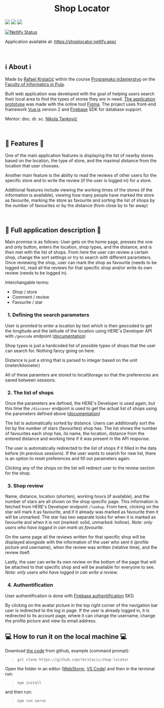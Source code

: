 <h1 align="center"><b>Shop Locator</b></h1>

[![](https://img.shields.io/badge/Vue.js-35495E?style=for-the-badge&logo=vuedotjs&logoColor=4FC08D)](https://vuejs.org/)
[![](https://img.shields.io/badge/firebase-ffca28?style=for-the-badge&logo=firebase&logoColor=black)](https://firebase.google.com/)
[![](https://img.shields.io/badge/Netlify-00C7B7?style=for-the-badge&logo=netlify&logoColor=white)](https://www.netlify.com/)

[![Netlify Status](https://api.netlify.com/api/v1/badges/eaf76f95-7ac3-4892-90cb-92bd01837650/deploy-status)](https://app.netlify.com/sites/shoplocator/deploys)

Application available at: https://shoplocator.netlify.app/

<br />

## **:information_source: About :information_source:**

Made by [Rafael Krstačić](https://github.com/rkrstacic)
within the course [Programsko inženjerstvo](https://ntankovic.unipu.hr/pi)
on the [Faculty of Informatics in Pula](https://fipu.unipu.hr/).

Built web application was developed with the goal of helping users search their local area to find the types of stores they are in need. [The application prototype](https://www.figma.com/proto/LjWwSORg8MISYlqTDHetpx/Store-locator?node-id=18%3A11259&starting-point-node-id=18%3A11259) was made with the online tool [Figma](https://www.figma.com/). The project uses front-end framework [Vue.js](https://vuejs.org/) version 2 and [Firebase](https://firebase.google.com/) SDK for database support.

Mentor: doc. dr. sc. [Nikola Tanković](https://ntankovic.unipu.hr)

<br />

## **:scroll: Features :scroll:**

One of the main application features is displaying the list of nearby stores based on the location, the type of store, and the maximal distance from the location that user chooses.

Another main feature is the ability to read the reviews of other users for the specific store and to write the review (if the user is logged in) for a store.

Additional features include viewing the working times of the stores (if the information is available), viewing how many people have marked the store as favourite, marking the store as favourite and sorting the list of shops by the number of favourites or by the distance (from close by to far away)

<br />

## **:book: Full application description :book:**

Main promise is as follows: User gets on the home page, presses the one and only button, enters the location, shop types, and the distance, and is then met with the list of shops. From here the user can review a certain shop, change the sort settings or try to search with different parameters. Once reviewing the shop, user can mark the shop as favourite (needs to be logged in), read all the reviews for that specific shop and/or write its own review (needs to be logged in).

Interchangable terms:

-   Shop / store
-   Comment / review
-   Favourite / star

### &nbsp; 1. Defining the search parameters

User is promted to enter a location by text which is then geocoded to get the longitude and the latitude of the location using HERE's Developer API with `/geocode` endpoint ([documentation](https://developer.here.com/documentation/geocoding-search-api/dev_guide/topics/endpoint-geocode-brief.html))

Shop types is just a hardcoded list of possible types of shops that the user can search for. Nothing fancy going on here.

Distance is just a string that is parsed to integer based on the unit (meter/kilometer)

All of these paramters are stored to localStorage so that the preferences are saved between sessions.

### &nbsp; 2. The list of shops

Once the parameters are defined, the HERE's Developer is used again, but this time the `/discover` endpoint is used to get the actual list of shops using the parameters defined above ([documentation](https://developer.here.com/documentation/geocoding-search-api/dev_guide/topics-api/code-discover-category.html))

The list is automatically sorted by distance. Users can additionally sort the list by the number of stars (favourites) shop has. The list shows the number of favourites each shop has, its name, the location, distance from the entered distance and working time if it was present in the API response.

The user is automatically redirected to the list of shops if it filled in the data before (in previous sessions). If the user wants to search for new list, there is an option to reset preferences and fill out parameters again.

Clicking any of the shops on the list will redirect user to the review section for the shop.

### &nbsp; 3. Shop review

Name, distance, location (shorten), working hours (if available), and the number of stars are all shown on the shop specific page. This information is fetched from HERE's Developer endpoint `/lookup`. From here, clicking on the star will mark it as favourite, and if it already was marked as favourite then it will be unmarked. The star has two separate looks for when it is marked as favourite and when it is not (marked: solid, unmarked: hollow). _Note: only users who have logged in can mark as favourite._

On the same page all the reviews written for that specific shop will be displayed alongside with the information of the user who sent it (profile picture and username), when the review was written (relative time), and the review itself.

Lastly, the user can write its own review on the bottom of the page that will be attached to that specific shop and will be available for everyone to see. _Note: only users who have logged in can write a review._

### &nbsp; 4. Authentification

User authentification is done with [Firebase authentification]() SKD.

By clicking on the avatar picture in the top right corner of the navigation bar user is redirected to the log in page. If the user is already logged in, it is redirected to its account page, where it can change the username, change the profile picture and view its email address.

## :computer: How to run it on the local machine :computer:

Download [the code](https://github.com/rkrstacic/shop-locator) from github, example (command prompt):

> `git clone https://github.com/rkrstacic/shop-locator`

Open the folder in an editor ([WebStorm](https://www.jetbrains.com/webstorm/), [VS Code](https://code.visualstudio.com/)) and then in the terminal run:

> `npm install`

and then run:

> `npm run serve`

